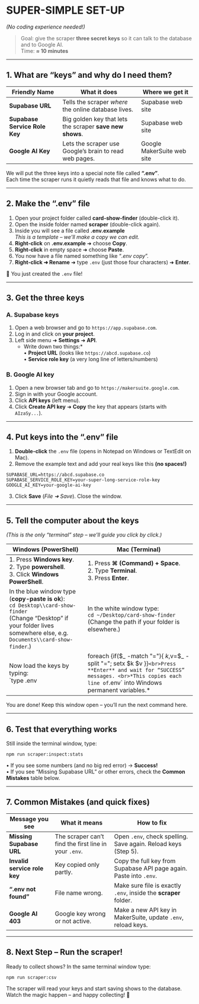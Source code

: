 # SUPER-SIMPLE SET-UP  
*(No coding experience needed!)*

> Goal: give the scraper **three secret keys** so it can talk to the database and to Google AI.  
> Time: **≈ 10 minutes**

---

## 1.  What are “keys” and why do I need them?
| Friendly Name | What it does | Where we get it |
|---------------|-------------|-----------------|
| **Supabase URL** | Tells the scraper *where* the online database lives. | Supabase web site |
| **Supabase Service Role Key** | Big golden key that lets the scraper **save new shows**. | Supabase web site |
| **Google AI Key** | Lets the scraper use Google’s brain to read web pages. | Google MakerSuite web site |

We will put the three keys into a special note file called **“.env”**.  
Each time the scraper runs it quietly reads that file and knows what to do.

---

## 2.  Make the “.env” file

1. Open your project folder called **card-show-finder** (double-click it).  
2. Open the inside folder named **scraper** (double-click again).  
3. Inside you will see a file called **.env.example**  
   *This is a template – we’ll make a copy we can edit.*
4. **Right-click** on **.env.example** ➜ choose **Copy**.  
5. **Right-click** in empty space ➜ choose **Paste**.  
6. You now have a file named something like “*.env copy*”.  
7. **Right-click ➜ Rename** ➜ type `.env` (just those four characters) ➜ **Enter**.  

🎉 You just created the `.env` file!

---

## 3.  Get the three keys

### A.  Supabase keys
1. Open a web browser and go to `https://app.supabase.com`.  
2. Log in and click on **your project**.  
3. Left side menu ➜ **Settings** ➜ **API**.  
   * Write down two things:*  
   • **Project URL** (looks like `https://abcd.supabase.co`)  
   • **Service role key** (a very long line of letters/numbers)  

### B.  Google AI key
1. Open a new browser tab and go to `https://makersuite.google.com`.  
2. Sign in with your Google account.  
3. Click **API keys** (left menu).  
4. Click **Create API key** ➜ **Copy** the key that appears (starts with `AIzaSy...`).  

---

## 4.  Put keys into the “.env” file

1. **Double-click** the `.env` file (opens in Notepad on Windows or TextEdit on Mac).  
2. Remove the example text and add your real keys like this **(no spaces!)**  

```
SUPABASE_URL=https://abcd.supabase.co
SUPABASE_SERVICE_ROLE_KEY=your-super-long-service-role-key
GOOGLE_AI_KEY=your-google-ai-key
```

3. Click **Save** (*File ➜ Save*). Close the window.

---

## 5.  Tell the computer about the keys  
*(This is the only “terminal” step – we’ll guide you click by click.)*

| Windows (PowerShell) | Mac (Terminal) |
|----------------------|----------------|
| 1. Press **Windows key**. <br>2. Type **powershell**. <br>3. Click **Windows PowerShell**. | 1. Press **⌘ (Command) + Space**. <br>2. Type **Terminal**. <br>3. Press **Enter**. |
| In the blue window type (**copy-paste is ok**): <br>`cd Desktop\\card-show-finder` <br>(Change “Desktop” if your folder lives somewhere else, e.g. `Documents\\card-show-finder`.) | In the white window type: <br>`cd ~/Desktop/card-show-finder` <br>(Change the path if your folder is elsewhere.) |
| Now load the keys by typing: <br>`type .env | foreach {if($_ -match \"=\"){ $k,$v=$_ -split \"=\"; setx $k $v }}` <br>Press **Enter** and wait for “SUCCESS” messages. <br>*This copies each line of `.env` into Windows permanent variables.* | Load the keys by typing: <br>`export $(grep -v '^#' .env | xargs)` <br>Press **Enter**. <br>*This command tells the Mac to remember the keys for this window.* |

You are done! Keep this window open – you’ll run the next command here.

---

## 6.  Test that everything works

Still inside the terminal window, type:

```
npm run scraper:inspect:stats
```

• If you see some numbers (and no big red error) → **Success!**  
• If you see “Missing Supabase URL” or other errors, check the **Common Mistakes** table below.

---

## 7.  Common Mistakes (and quick fixes)

| Message you see | What it means | How to fix |
|-----------------|--------------|------------|
| **Missing Supabase URL** | The scraper can’t find the first line in your `.env`. | Open `.env`, check spelling. Save again. Reload keys (Step 5). |
| **Invalid service role key** | Key copied only partly. | Copy the full key from Supabase API page again. Paste into `.env`. |
| **“.env not found”** | File name wrong. | Make sure file is exactly `.env`, inside the **scraper** folder. |
| **Google AI 403** | Google key wrong or not active. | Make a new API key in MakerSuite, update `.env`, reload keys. |

---

## 8.  Next Step – Run the scraper!

Ready to collect shows? In the same terminal window type:

```
npm run scraper:csv
```

The scraper will read your keys and start saving shows to the database.  
Watch the magic happen – and happy collecting! 🎉

